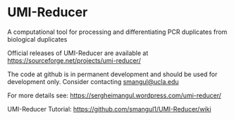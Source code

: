 # UMI-Reducer
A computational tool for processing and differentiating PCR duplicates from biological duplicates


Official releases of UMI-Reducer are available at https://sourceforge.net/projects/umi-reducer/

The code at github is in permanent development and should be used for development only. Consider contacting smangul@ucla.edu

For more details see: https://sergheimangul.wordpress.com/umi-reducer/

UMI-Reducer Tutorial: https://github.com/smangul1/UMI-Reducer/wiki
